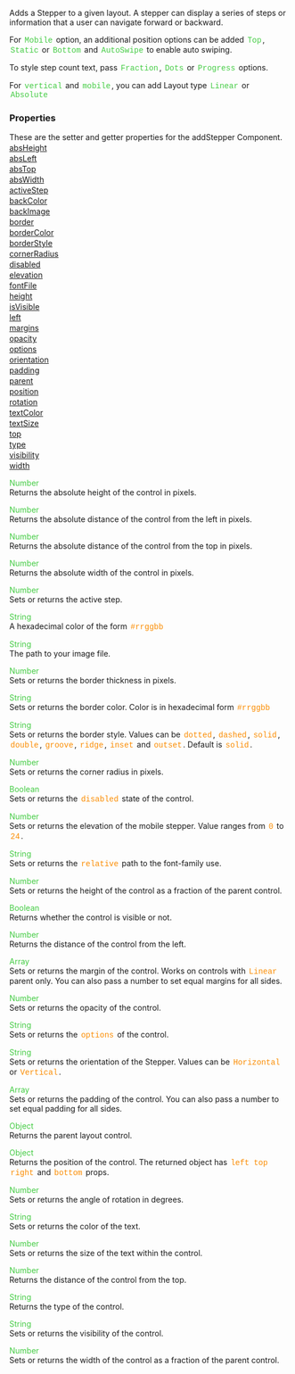 Adds a Stepper to a given layout. A stepper can display a series of steps or information that a user can navigate forward or backward.

 For <span style="color:#4c4; font-family:Courier, monospace; font-size:100%; padding:0px 2px;">Mobile</span> option, an additional position options can be added <span style="color:#4c4; font-family:Courier, monospace; font-size:100%; padding:0px 2px;">Top</span>, <span style="color:#4c4; font-family:Courier, monospace; font-size:100%; padding:0px 2px;">Static</span> or <span style="color:#4c4; font-family:Courier, monospace; font-size:100%; padding:0px 2px;">Bottom</span> and <span style="color:#4c4; font-family:Courier, monospace; font-size:100%; padding:0px 2px;">AutoSwipe</span> to enable auto swiping.

 To style step count text, pass <span style="color:#4c4; font-family:Courier, monospace; font-size:100%; padding:0px 2px;">Fraction</span>, <span style="color:#4c4; font-family:Courier, monospace; font-size:100%; padding:0px 2px;">Dots</span> or <span style="color:#4c4; font-family:Courier, monospace; font-size:100%; padding:0px 2px;">Progress</span> options.

 For <span style="color:#4c4; font-family:Courier, monospace; font-size:100%; padding:0px 2px;">vertical</span> and <span style="color:#4c4; font-family:Courier, monospace; font-size:100%; padding:0px 2px;">mobile</span>, you can add Layout type <span style="color:#4c4; font-family:Courier, monospace; font-size:100%; padding:0px 2px;">Linear</span> or <span style="color:#4c4; font-family:Courier, monospace; font-size:100%; padding:0px 2px;">Absolute</span>

<style>.samp { margin-top: 2px; } </style><h3>Properties</h3>These are the setter and getter properties for the addStepper Component.
<div class="samp"><a href="#absheight-0" data-transition="pop" data-rel="popup" class="ui-link">absHeight </a></div><div class="samp"><a href="#absleft-5" data-transition="pop" data-rel="popup" class="ui-link">absLeft </a></div><div class="samp"><a href="#abstop-10" data-transition="pop" data-rel="popup" class="ui-link">absTop </a></div><div class="samp"><a href="#abswidth-15" data-transition="pop" data-rel="popup" class="ui-link">absWidth </a></div><div class="samp"><a href="#activestep-20" data-transition="pop" data-rel="popup" class="ui-link">activeStep </a></div><div class="samp"><a href="#backcolor-25" data-transition="pop" data-rel="popup" class="ui-link">backColor </a></div><div class="samp"><a href="#backimage-30" data-transition="pop" data-rel="popup" class="ui-link">backImage </a></div><div class="samp"><a href="#border-35" data-transition="pop" data-rel="popup" class="ui-link">border </a></div><div class="samp"><a href="#bordercolor-40" data-transition="pop" data-rel="popup" class="ui-link">borderColor </a></div><div class="samp"><a href="#borderstyle-45" data-transition="pop" data-rel="popup" class="ui-link">borderStyle </a></div><div class="samp"><a href="#cornerradius-50" data-transition="pop" data-rel="popup" class="ui-link">cornerRadius </a></div><div class="samp"><a href="#disabled-55" data-transition="pop" data-rel="popup" class="ui-link">disabled </a></div><div class="samp"><a href="#elevation-60" data-transition="pop" data-rel="popup" class="ui-link">elevation </a></div><div class="samp"><a href="#fontfile-65" data-transition="pop" data-rel="popup" class="ui-link">fontFile </a></div><div class="samp"><a href="#height-70" data-transition="pop" data-rel="popup" class="ui-link">height </a></div><div class="samp"><a href="#isvisible-75" data-transition="pop" data-rel="popup" class="ui-link">isVisible </a></div><div class="samp"><a href="#left-80" data-transition="pop" data-rel="popup" class="ui-link">left </a></div><div class="samp"><a href="#margins-85" data-transition="pop" data-rel="popup" class="ui-link">margins </a></div><div class="samp"><a href="#opacity-90" data-transition="pop" data-rel="popup" class="ui-link">opacity </a></div><div class="samp"><a href="#options-95" data-transition="pop" data-rel="popup" class="ui-link">options </a></div><div class="samp"><a href="#orientation-100" data-transition="pop" data-rel="popup" class="ui-link">orientation </a></div><div class="samp"><a href="#padding-105" data-transition="pop" data-rel="popup" class="ui-link">padding </a></div><div class="samp"><a href="#parent-110" data-transition="pop" data-rel="popup" class="ui-link">parent </a></div><div class="samp"><a href="#position-115" data-transition="pop" data-rel="popup" class="ui-link">position </a></div><div class="samp"><a href="#rotation-120" data-transition="pop" data-rel="popup" class="ui-link">rotation </a></div><div class="samp"><a href="#textcolor-125" data-transition="pop" data-rel="popup" class="ui-link">textColor </a></div><div class="samp"><a href="#textsize-130" data-transition="pop" data-rel="popup" class="ui-link">textSize </a></div><div class="samp"><a href="#top-135" data-transition="pop" data-rel="popup" class="ui-link">top </a></div><div class="samp"><a href="#type-140" data-transition="pop" data-rel="popup" class="ui-link">type </a></div><div class="samp"><a href="#visibility-145" data-transition="pop" data-rel="popup" class="ui-link">visibility </a></div><div class="samp"><a href="#width-150" data-transition="pop" data-rel="popup" class="ui-link">width </a></div>
<div data-role="popup" id="absheight-0" class="ui-content"><p><span style="color:#4c4;">Number</span><br>Returns the absolute height of the control in pixels.</p></div><div data-role="popup" id="absleft-5" class="ui-content"><p><span style="color:#4c4;">Number</span><br>Returns the absolute distance of the control from the left in pixels.</p></div><div data-role="popup" id="abstop-10" class="ui-content"><p><span style="color:#4c4;">Number</span><br>Returns the absolute distance of the control from the top in pixels.</p></div><div data-role="popup" id="abswidth-15" class="ui-content"><p><span style="color:#4c4;">Number</span><br>Returns the absolute width of the control in pixels.</p></div><div data-role="popup" id="activestep-20" class="ui-content"><p><span style="color:#4c4;">Number</span><br>Sets or returns the active step.</p></div><div data-role="popup" id="backcolor-25" class="ui-content"><p><span style="color:#4c4;">String</span><br>A hexadecimal color of the form <span style="color:#fb8c00; font-family:Courier&#44; monospace; font-size:100%; padding:0px 2px;">#rrggbb</span></p></div><div data-role="popup" id="backimage-30" class="ui-content"><p><span style="color:#4c4;">String</span><br>The path to your image file.</p></div><div data-role="popup" id="border-35" class="ui-content"><p><span style="color:#4c4;">Number</span><br>Sets or returns the border thickness in pixels.</p></div><div data-role="popup" id="bordercolor-40" class="ui-content"><p><span style="color:#4c4;">String</span><br>Sets or returns the border color. Color is in hexadecimal form <span style="color:#fb8c00; font-family:Courier&#44; monospace; font-size:100%; padding:0px 2px;">#rrggbb</span></p></div><div data-role="popup" id="borderstyle-45" class="ui-content"><p><span style="color:#4c4;">String</span><br>Sets or returns the border style. Values can be <span style="color:#fb8c00; font-family:Courier&#44; monospace; font-size:100%; padding:0px 2px;">dotted</span>&#44; <span style="color:#fb8c00; font-family:Courier&#44; monospace; font-size:100%; padding:0px 2px;">dashed</span>&#44; <span style="color:#fb8c00; font-family:Courier&#44; monospace; font-size:100%; padding:0px 2px;">solid</span>&#44; <span style="color:#fb8c00; font-family:Courier&#44; monospace; font-size:100%; padding:0px 2px;">double</span>&#44; <span style="color:#fb8c00; font-family:Courier&#44; monospace; font-size:100%; padding:0px 2px;">groove</span>&#44; <span style="color:#fb8c00; font-family:Courier&#44; monospace; font-size:100%; padding:0px 2px;">ridge</span>&#44; <span style="color:#fb8c00; font-family:Courier&#44; monospace; font-size:100%; padding:0px 2px;">inset</span> and <span style="color:#fb8c00; font-family:Courier&#44; monospace; font-size:100%; padding:0px 2px;">outset</span>. Default is <span style="color:#fb8c00; font-family:Courier&#44; monospace; font-size:100%; padding:0px 2px;">solid</span>.</p></div><div data-role="popup" id="cornerradius-50" class="ui-content"><p><span style="color:#4c4;">Number</span><br>Sets or returns the corner radius in pixels.</p></div><div data-role="popup" id="disabled-55" class="ui-content"><p><span style="color:#4c4;">Boolean</span><br>Sets or returns the <span style="color:#fb8c00; font-family:Courier&#44; monospace; font-size:100%; padding:0px 2px;">disabled</span> state of the control.</p></div><div data-role="popup" id="elevation-60" class="ui-content"><p><span style="color:#4c4;">Number</span><br>Sets or returns the elevation of the mobile stepper. Value ranges from <span style="color:#fb8c00; font-family:Courier&#44; monospace; font-size:100%; padding:0px 2px;">0</span> to <span style="color:#fb8c00; font-family:Courier&#44; monospace; font-size:100%; padding:0px 2px;">24</span>.</p></div><div data-role="popup" id="fontfile-65" class="ui-content"><p><span style="color:#4c4;">String</span><br>Sets or returns the <span style="color:#fb8c00; font-family:Courier&#44; monospace; font-size:100%; padding:0px 2px;">relative</span> path to the font-family use.</p></div><div data-role="popup" id="height-70" class="ui-content"><p><span style="color:#4c4;">Number</span><br>Sets or returns the height of the control as a fraction of the parent control.</p></div><div data-role="popup" id="isvisible-75" class="ui-content"><p><span style="color:#4c4;">Boolean</span><br>Returns whether the control is visible or not.</p></div><div data-role="popup" id="left-80" class="ui-content"><p><span style="color:#4c4;">Number</span><br>Returns the distance of the control from the left.</p></div><div data-role="popup" id="margins-85" class="ui-content"><p><span style="color:#4c4;">Array</span><br>Sets or returns the margin of the control. Works on controls with <span style="color:#fb8c00; font-family:Courier&#44; monospace; font-size:100%; padding:0px 2px;">Linear</span> parent only. You can also pass a number to set equal margins for all sides.</p></div><div data-role="popup" id="opacity-90" class="ui-content"><p><span style="color:#4c4;">Number</span><br>Sets or returns the opacity of the control.</p></div><div data-role="popup" id="options-95" class="ui-content"><p><span style="color:#4c4;">String</span><br>Sets or returns the <span style="color:#fb8c00; font-family:Courier&#44; monospace; font-size:100%; padding:0px 2px;">options</span> of the control.</p></div><div data-role="popup" id="orientation-100" class="ui-content"><p><span style="color:#4c4;">String</span><br>Sets or returns the orientation of the Stepper. Values can be <span style="color:#fb8c00; font-family:Courier&#44; monospace; font-size:100%; padding:0px 2px;">Horizontal</span> or <span style="color:#fb8c00; font-family:Courier&#44; monospace; font-size:100%; padding:0px 2px;">Vertical</span>.</p></div><div data-role="popup" id="padding-105" class="ui-content"><p><span style="color:#4c4;">Array</span><br>Sets or returns the padding of the control. You can also pass a number to set equal padding for all sides.</p></div><div data-role="popup" id="parent-110" class="ui-content"><p><span style="color:#4c4;">Object</span><br>Returns the parent layout control.</p></div><div data-role="popup" id="position-115" class="ui-content"><p><span style="color:#4c4;">Object</span><br>Returns the position of the control. The returned object has <span style="color:#fb8c00; font-family:Courier&#44; monospace; font-size:100%; padding:0px 2px;">left</span> <span style="color:#fb8c00; font-family:Courier&#44; monospace; font-size:100%; padding:0px 2px;">top</span> <span style="color:#fb8c00; font-family:Courier&#44; monospace; font-size:100%; padding:0px 2px;">right</span> and <span style="color:#fb8c00; font-family:Courier&#44; monospace; font-size:100%; padding:0px 2px;">bottom</span> props.</p></div><div data-role="popup" id="rotation-120" class="ui-content"><p><span style="color:#4c4;">Number</span><br>Sets or returns the angle of rotation in degrees.</p></div><div data-role="popup" id="textcolor-125" class="ui-content"><p><span style="color:#4c4;">String</span><br>Sets or returns the color of the text.</p></div><div data-role="popup" id="textsize-130" class="ui-content"><p><span style="color:#4c4;">Number</span><br>Sets or returns the size of the text within the control.</p></div><div data-role="popup" id="top-135" class="ui-content"><p><span style="color:#4c4;">Number</span><br>Returns the distance of the control from the top.</p></div><div data-role="popup" id="type-140" class="ui-content"><p><span style="color:#4c4;">String</span><br>Returns the type of the control.</p></div><div data-role="popup" id="visibility-145" class="ui-content"><p><span style="color:#4c4;">String</span><br>Sets or returns the visibility of the control.</p></div><div data-role="popup" id="width-150" class="ui-content"><p><span style="color:#4c4;">Number</span><br>Sets or returns the width of the control as a fraction of the parent control.</p></div>
